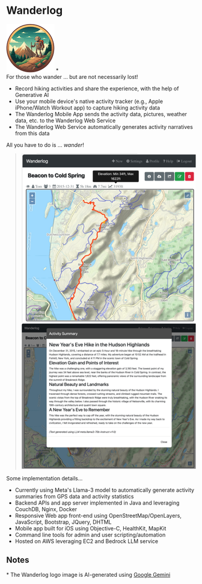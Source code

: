 <!--
Copyright (c) 2024 Thomas Mikalsen. Subject to the MIT License 
-->
Wanderlog
=========

![alt wanderlog](./wanderlog-icon.png) \*<br>
For those who wander ... but are not necessarily lost!

* Record hiking activities and share the experience, with the help of Generative AI
* Use your mobile device's native activity tracker (e.g., Apple iPhone/Watch
  Workout app) to capture hiking activity data
* The Wanderlog Mobile App sends the activity data, pictures, weather data, etc.
to the Wanderlog Web Service
* The Wanderlog Web Service automatically generates activity narratives from this data

All you have to do is ... *wander*!

> ![Wanderlog screenshot-1](wlg-screenshot-1.jpg "Wanderlog")
> ![Wanderlog screenshot-2](wlg-screenshot-2.jpg "Wanderlog")

Some implementation details...

- Currently using Meta's Llama-3 model to automatically generate activity
summaries from GPS data and activity statistics
- Backend APIs and app server implemented in Java and leveraging CouchDB, Nginx,
Docker 
- Responsive Web app front-end using OpenStreetMap/OpenLayers, JavaScript, Bootstrap,
JQuery, DHTML
- Mobile app built for iOS using Objective-C, HealthKit, MapKit
- Command line tools for admin and user scripting/automation
- Hosted on AWS leveraging EC2 and Bedrock LLM service


Notes
-----

\* The Wanderlog logo image is AI-generated using [Google Gemini](https://gemini.google.com/)

